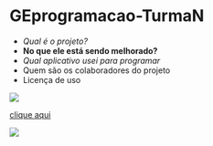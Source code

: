 # GEprogramacao-TurmaN
- _Qual é o projeto?_
- **No que ele está sendo melhorado?**
- _Qual aplicativo usei para programar_
- Quem são os colaboradores do projeto
- Licença de uso

![](https://img.shields.io/badge/Google%20Analytics-E37400?style=for-the-badge&logo=google%20analytics&logoColor=white)

[clique aqui](https://classroom.google.com/u/0/c/NTMyOTU5MzA1MTgz)

[![](https://img.shields.io/badge/Google%20Analytics-E37400?style=for-the-badge&logo=google%20analytics&logoColor=white)](https://classroom.google.com/u/0/c/NTMyOTU5MzA1MTgz)


